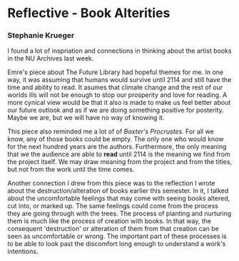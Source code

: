 # Reflective - Book Alterities

### Stephanie Krueger


I found a lot of inspriation and connections in thinking about the artist books in the NU Archives last week. 

Emre's piece about The Future Library had hopeful themes for me. In one way, it was assuming that humans would survive until 2114 and still have the time and ability to read. It asumes that climate change and the rest of our worlds ills will not be enough to stop our prosperity and love for reading. A more cynical view would be that it also is made to make us feel better about our future outlook and as if we are doing something positive for posterity. Maybe we are, but we will have no way of knowing it.

This piece also reminded me a lot of of _Baxter's Procrustes_. For all we know, any of those books could be empty. The only one who would know for the next hundred years are the authors. Furthermore, the only meaning that we the audience are able to **read** until 2114 is the meaning we find from the project itself. We may draw meaning from the project and from the titles, but not from the work until the time comes.

Another connection I drew from this piece was to the reflection I wrote about the destruction/alteration of books earlier this semester. In it, I talked about the uncomfortable feelings that may come with seeing books altered, cut into, or marked up. The same feelings could come from the process they are going through with the trees. The process of planting and nurturing them is much like the process of creation with books. In that way, the consequent 'destruction' or alteration of them from that creation can be seen as uncomfortable or wrong. The important part of these processes is to be able to look past the discomfort long enough to understand a work's intentions.
